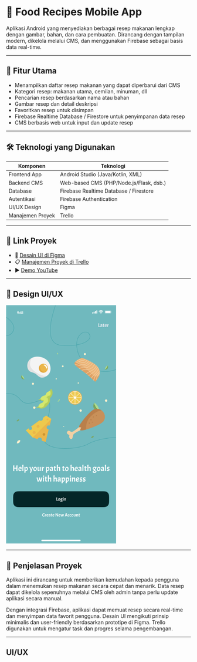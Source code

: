 # 🍲 Food Recipes Mobile App

Aplikasi Android yang menyediakan berbagai resep makanan lengkap dengan gambar, bahan, dan cara pembuatan. 
Dirancang dengan tampilan modern, dikelola melalui CMS, dan menggunakan Firebase sebagai basis data real-time.

---

## 📱 Fitur Utama

- Menampilkan daftar resep makanan yang dapat diperbarui dari CMS
- Kategori resep: makanan utama, cemilan, minuman, dll
- Pencarian resep berdasarkan nama atau bahan
- Gambar resep dan detail deskripsi
- Favoritkan resep untuk disimpan
- Firebase Realtime Database / Firestore untuk penyimpanan data resep
- CMS berbasis web untuk input dan update resep

---

## 🛠️ Teknologi yang Digunakan

| Komponen       | Teknologi                                  |
|----------------|---------------------------------------------|
| Frontend App   | Android Studio (Java/Kotlin, XML)          |
| Backend CMS    | Web-based CMS (PHP/Node.js/Flask, dsb.)    |
| Database       | Firebase Realtime Database / Firestore     |
| Autentikasi    | Firebase Authentication                    |
| UI/UX Design   | Figma                                       |
| Manajemen Proyek | Trello                                    |

---

## 🔗 Link Proyek

- 🎨 [Desain UI di Figma](https://figma.com/link-ke-proyek-figma)
- 📋 [Manajemen Proyek di Trello](https://trello.com/b/link-proyek)
- ▶️ [Demo YouTube](https://youtube.com/watch?v=link-demo-video)

---

## 🧱 Design UI/UX
<img src="Mobile_Ux/Log1.png" width="300"/>



---

## 📌 Penjelasan Proyek

Aplikasi ini dirancang untuk memberikan kemudahan kepada pengguna dalam menemukan resep makanan secara cepat dan menarik. 
Data resep dapat dikelola sepenuhnya melalui CMS oleh admin tanpa perlu update aplikasi secara manual.

Dengan integrasi Firebase, aplikasi dapat memuat resep secara real-time dan menyimpan data favorit pengguna. 
Desain UI mengikuti prinsip minimalis dan user-friendly berdasarkan prototipe di Figma. Trello digunakan untuk mengatur task dan progres selama pengembangan.

---

##  UI/UX





